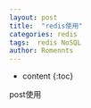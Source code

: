 ```yaml
---
layout: post
title:  "redis使用"
categories: redis
tags:  redis NoSQL
author: Romennts 
---
```


* content
{:toc}


post使用

